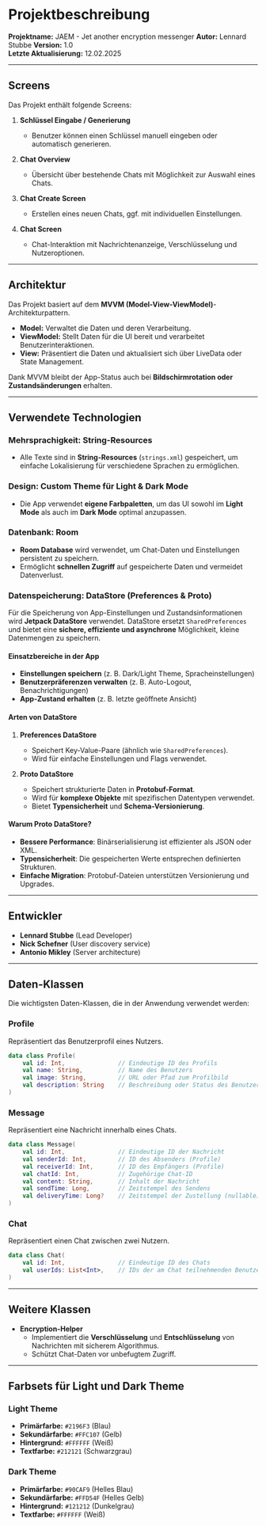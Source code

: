# Projektbeschreibung

**Projektname:** JAEM - Jet another encryption messenger
**Autor:** Lennard Stubbe
**Version:** 1.0  
**Letzte Aktualisierung:** 12.02.2025

---

## Screens
Das Projekt enthält folgende Screens:
1. **Schlüssel Eingabe / Generierung**  
   - Benutzer können einen Schlüssel manuell eingeben oder automatisch generieren.
   
2. **Chat Overview**  
   - Übersicht über bestehende Chats mit Möglichkeit zur Auswahl eines Chats.

3. **Chat Create Screen**  
   - Erstellen eines neuen Chats, ggf. mit individuellen Einstellungen.

4. **Chat Screen**  
   - Chat-Interaktion mit Nachrichtenanzeige, Verschlüsselung und Nutzeroptionen.

---

## Architektur
Das Projekt basiert auf dem **MVVM (Model-View-ViewModel)**-Architekturpattern.  
- **Model:** Verwaltet die Daten und deren Verarbeitung.  
- **ViewModel:** Stellt Daten für die UI bereit und verarbeitet Benutzerinteraktionen.  
- **View:** Präsentiert die Daten und aktualisiert sich über LiveData oder State Management.  

Dank MVVM bleibt der App-Status auch bei **Bildschirmrotation oder Zustandsänderungen** erhalten.

---

## Verwendete Technologien
### **Mehrsprachigkeit: String-Resources**
- Alle Texte sind in **String-Resources** (`strings.xml`) gespeichert, um einfache Lokalisierung für verschiedene Sprachen zu ermöglichen.

### **Design: Custom Theme für Light & Dark Mode**
- Die App verwendet **eigene Farbpaletten**, um das UI sowohl im **Light Mode** als auch im **Dark Mode** optimal anzupassen.

### **Datenbank: Room**
- **Room Database** wird verwendet, um Chat-Daten und Einstellungen persistent zu speichern.
- Ermöglicht **schnellen Zugriff** auf gespeicherte Daten und vermeidet Datenverlust.

### **Datenspeicherung: DataStore (Preferences & Proto)**

Für die Speicherung von App-Einstellungen und Zustandsinformationen wird **Jetpack DataStore** verwendet. DataStore ersetzt `SharedPreferences` und bietet eine **sichere, effiziente und asynchrone** Möglichkeit, kleine Datenmengen zu speichern.

#### **Einsatzbereiche in der App**
- **Einstellungen speichern** (z. B. Dark/Light Theme, Spracheinstellungen)
- **Benutzerpräferenzen verwalten** (z. B. Auto-Logout, Benachrichtigungen)
- **App-Zustand erhalten** (z. B. letzte geöffnete Ansicht)

#### **Arten von DataStore**
1. **Preferences DataStore**  
   - Speichert Key-Value-Paare (ähnlich wie `SharedPreferences`).
   - Wird für einfache Einstellungen und Flags verwendet.

2. **Proto DataStore**  
   - Speichert strukturierte Daten in **Protobuf-Format**.
   - Wird für **komplexe Objekte** mit spezifischen Datentypen verwendet.
   - Bietet **Typensicherheit** und **Schema-Versionierung**.

#### **Warum Proto DataStore?**
- **Bessere Performance**: Binärserialisierung ist effizienter als JSON oder XML.
- **Typensicherheit**: Die gespeicherten Werte entsprechen definierten Strukturen.
- **Einfache Migration**: Protobuf-Dateien unterstützen Versionierung und Upgrades.

---

## Entwickler
- **Lennard Stubbe** (Lead Developer)
- **Nick Schefner** (User discovery service)
- **Antonio Mikley** (Server architecture)

---

## Daten-Klassen
Die wichtigsten Daten-Klassen, die in der Anwendung verwendet werden:

### **Profile**
Repräsentiert das Benutzerprofil eines Nutzers.  
```kotlin
data class Profile(
    val id: Int,               // Eindeutige ID des Profils
    val name: String,          // Name des Benutzers
    val image: String,         // URL oder Pfad zum Profilbild
    val description: String    // Beschreibung oder Status des Benutzers
)
```

### **Message**
Repräsentiert eine Nachricht innerhalb eines Chats.  
```kotlin
data class Message(
    val id: Int,               // Eindeutige ID der Nachricht
    val senderId: Int,         // ID des Absenders (Profile)
    val receiverId: Int,       // ID des Empfängers (Profile)
    val chatId: Int,           // Zugehörige Chat-ID
    val content: String,       // Inhalt der Nachricht
    val sendTime: Long,        // Zeitstempel des Sendens
    val deliveryTime: Long?    // Zeitstempel der Zustellung (nullable)
)
```

### **Chat**
Repräsentiert einen Chat zwischen zwei Nutzern.  
```kotlin
data class Chat(
    val id: Int,               // Eindeutige ID des Chats
    val userIds: List<Int>,    // IDs der am Chat teilnehmenden Benutzer
)
```

---

## Weitere Klassen
- **Encryption-Helper**  
  - Implementiert die **Verschlüsselung** und **Entschlüsselung** von Nachrichten mit sicherem Algorithmus.
  - Schützt Chat-Daten vor unbefugtem Zugriff.

---

## Farbsets für Light und Dark Theme
### **Light Theme**
- **Primärfarbe:** `#2196F3` (Blau)
- **Sekundärfarbe:** `#FFC107` (Gelb)
- **Hintergrund:** `#FFFFFF` (Weiß)
- **Textfarbe:** `#212121` (Schwarzgrau)

### **Dark Theme**
- **Primärfarbe:** `#90CAF9` (Helles Blau)
- **Sekundärfarbe:** `#FFD54F` (Helles Gelb)
- **Hintergrund:** `#121212` (Dunkelgrau)
- **Textfarbe:** `#FFFFFF` (Weiß)
